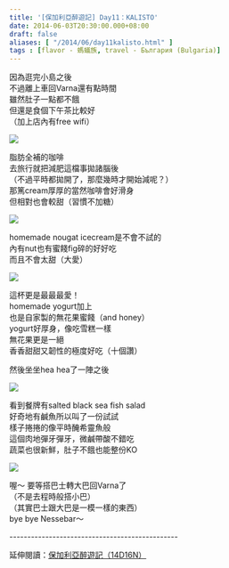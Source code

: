 ```yaml
---
title: '[保加利亞醉遊記] Day11：KALISTO'
date: 2014-06-03T20:30:00.000+08:00
draft: false
aliases: [ "/2014/06/day11kalisto.html" ]
tags : [flavor - 螞蟻族, travel - България (Bulgaria)]
---
```


因為逛完小島之後  
不過離上車回Varna還有點時間  
雖然肚子一點都不餓  
但還是食個下午茶比較好  
（加上店內有free wifi）  

![](/images/bulgaria11g1.jpg)

脂肪全補的咖啡  
去旅行就把減肥這檔事拋諸腦後  
（不過平時都拋開了，那麼幾時才開始減呢？）  
那篤cream厚厚的當然咖啡會好滑身  
但相對也會較甜（習慣不加糖）  

![](/images/bulgaria11g2.jpg)

homemade nougat icecream是不會不試的  
內有nut也有蜜餞fig碎的好好吃  
而且不會太甜（大愛）  

![](/images/bulgaria11g3.jpg)

這杯更是最最最愛！  
homemade yogurt加上  
也是自家製的無花果蜜餞（and honey）  
yogurt好厚身，像吃雪糕一樣  
無花果更是一絕  
香香甜甜又韌性的極度好吃（十個讚）  
  
然後坐坐hea hea了一陣之後  

![](/images/bulgaria11g4.jpg)

看到餐牌有salted black sea fish salad  
好奇地有鹹魚所以叫了一份試試  
樣子捲捲的像平時醃希靈魚般  
這個肉地彈牙彈牙，微鹹帶酸不錯吃  
蔬菜也很新鮮，肚子不餓也能整份KO  

![](/images/bulgaria11g5.jpg)

喔～ 要等搭巴士轉大巴回Varna了  
（不是去程時般搭小巴）  
（其實巴士跟大巴是一模一樣的東西）  
bye bye Nessebar～
  
\-----------------------------------------------  
  
延伸閱讀：[保加利亞醉遊記（14D16N）](https://hidie.net/bulgaria14d16n/)
